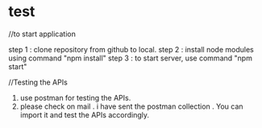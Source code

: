 # test

//to start application

step 1 : clone repository from github to local.
step 2 : install node modules using command "npm install"
step 3 : to start server, use command "npm start" 


//Testing the APIs 
1. use postman for testing the APIs.
2. please check on mail . i have sent the postman collection . You can import it and test the APIs accordingly. 
